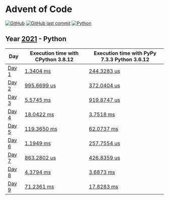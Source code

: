 # Advent of Code

[![GitHub](https://img.shields.io/github/license/Noettore/AdventOfCode)](../LICENSE)
[![GitHub last commit](https://img.shields.io/github/last-commit/Noettore/AdventOfCode)](https://github.com/Noettore/AdventOfCode/commit/master)
[![Python](https://github.com/Noettore/AdventOfCode/workflows/Python/badge.svg)](https://github.com/Noettore/AdventOfCode/actions?query=workflow%3APython)

## Year [2021](https://adventofcode.com/2021/) - Python

| Day                                            | Execution time with CPython 3.8.12             | Execution time with PyPy 7.3.3 Python 3.6.12   |
| ---------------------------------------------- | ---------------------------------------------- | ---------------------------------------------- |
| [Day 1](https://adventofcode.com/2021/day/1)   | [1.3404 ms](./solutions/day_01.py)             | [244.3283 us](./solutions/day_01.py)           |
| [Day 2](https://adventofcode.com/2021/day/2)   | [995.6699 us](./solutions/day_02.py)           | [372.0404 us](./solutions/day_02.py)           |
| [Day 3](https://adventofcode.com/2021/day/3)   | [5.5745 ms](./solutions/day_03.py)             | [919.8747 us](./solutions/day_03.py)           |
| [Day 4](https://adventofcode.com/2021/day/4)   | [18.0422 ms](./solutions/day_04.py)            | [3.7518 ms](./solutions/day_04.py)             |
| [Day 5](https://adventofcode.com/2021/day/5)   | [119.3650 ms](./solutions/day_05.py)           | [62.0737 ms](./solutions/day_05.py)            |
| [Day 6](https://adventofcode.com/2021/day/6)   | [1.1949 ms](./solutions/day_06.py)             | [257.7554 us](./solutions/day_06.py)           |
| [Day 7](https://adventofcode.com/2021/day/7)   | [863.2802 us](./solutions/day_07.py)           | [426.8359 us](./solutions/day_07.py)           |
| [Day 8](https://adventofcode.com/2021/day/8)   | [4.3794 ms](./solutions/day_08.py)             | [3.6873 ms](./solutions/day_08.py)             |
| [Day 9](https://adventofcode.com/2021/day/9)   | [71.2361 ms](./solutions/day_09.py)            | [17.8283 ms](./solutions/day_09.py)            |
